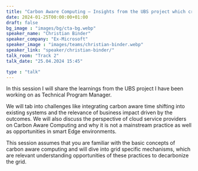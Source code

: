```yaml
---
title: "Carbon Aware Computing – Insights from the UBS project which created the GSF Carbon Aware SDK 🇬🇧"
date: 2024-01-25T00:00:00+01:00
draft: false
bg_image : "images/bg/cta-bg.webp"
speaker_name: "Christian Binder"
speaker_company: "Ex-Microsoft"
speaker_image : "images/teams/christian-binder.webp"
speaker_link: "speaker/christian-binder/"
talk_room: "Track 2"
talk_date: "25.04.2024 15:45"

type : "talk"
---
```


In this session I will share the learnings from the UBS project I have been working on as Technical Program Manager. 

We will tab into challenges like integrating carbon aware time shifting into existing systems and the relevance of business impact driven by the outcomes. We will also discuss the perspective of cloud service providers on Carbon Aware Computing and why it is not a mainstream practice as well as opportunities in smart Edge environments. 

This session assumes that you are familiar with the basic concepts of carbon aware computing and will dive into grid specific mechanisms, which are relevant understanding opportunities of these practices to decarbonize the grid.
